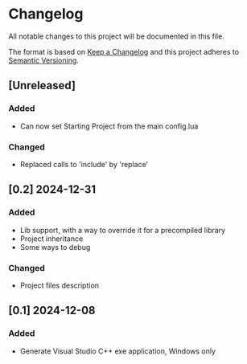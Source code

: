 # Changelog

All notable changes to this project will be documented in this file.

The format is based on [Keep a Changelog](http://keepachangelog.com/)
and this project adheres to [Semantic Versioning](http://semver.org/).

## [Unreleased]

### Added
- Can now set Starting Project from the main config.lua

### Changed
- Replaced calls to 'include' by 'replace'

<!-- ### Removed -->

## [0.2] 2024-12-31

### Added
- Lib support, with a way to override it for a precompiled library
- Project inheritance
- Some ways to debug

### Changed
- Project files description

## [0.1] 2024-12-08

### Added
- Generate Visual Studio C++ exe application, Windows only